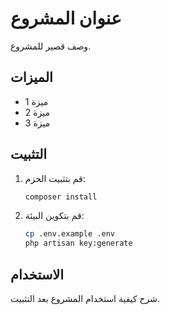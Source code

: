 # عنوان المشروع

وصف قصير للمشروع.

## الميزات
- ميزة 1
- ميزة 2
- ميزة 3

## التثبيت

1. قم بتثبيت الحزم:
    ```bash
    composer install
    ```

2. قم بتكوين البيئة:
    ```bash
    cp .env.example .env
    php artisan key:generate
    ```

## الاستخدام

شرح كيفية استخدام المشروع بعد التثبيت.

